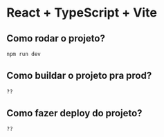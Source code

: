 # React + TypeScript + Vite

## Como rodar o projeto?
```sh
npm run dev
```

## Como buildar o projeto pra prod?
```sh
??
```

## Como fazer deploy do projeto?
```sh
??
```